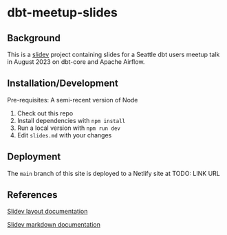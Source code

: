 # dbt-meetup-slides

## Background

This is a [slidev](https://sli.dev) project containing slides for a Seattle dbt users meetup talk in August 2023 on dbt-core and Apache Airflow.

## Installation/Development

Pre-requisites: A semi-recent version of Node

1. Check out this repo
2. Install dependencies with `npm install`
3. Run a local version with `npm run dev`
4. Edit `slides.md` with your changes

## Deployment

The `main` branch of this site is deployed to a Netlify site at TODO: LINK URL

## References

[Slidev layout documentation](https://sli.dev/builtin/layouts.html)

[Slidev markdown documentation](https://sli.dev/guide/syntax.html)
